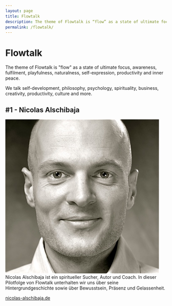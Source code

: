 ```yaml
---
layout: page
title: Flowtalk
description: The theme of Flowtalk is “flow” as a state of ultimate focus, awareness, fulfilment, playfulness, naturalness, self-expression, productivity and inner peace. We talk self-development, philosophy, psychology, spirituality, business, creativity, productivity, culture and more.
permalink: /flowtalk/
---
```


# Flowtalk

The theme of Flowtalk is "flow" as a state of ultimate focus, awareness, fulfilment, playfulness, naturalness, self-expression, productivity and inner peace. 

We talk self-development, philosophy, psychology, spirituality, business, creativity, productivity, culture and more.

## #1 - Nicolas Alschibaja

<img src="episode-images/nicolas-alschibaja.jpg" class="ft-more-project-image" /> Nicolas Alschibaja ist ein spiritueller Sucher, Autor und Coach. In dieser Pilotfolge von Flowtalk unterhalten wir uns über seine Hintergrundgeschichte sowie über Bewusstsein, Präsenz und Gelassenheit.

[nicolas-alschibaja.de](http://nicolas-alschibaja.de)

<a href="https://itunes.apple.com/us/podcast/flowtalk/id1434968512?mt=2" style="display:inline-block;overflow:hidden;background:url(https://linkmaker.itunes.apple.com/assets/shared/badges/en-us/podcast-lrg.svg) no-repeat;width:133px;height:34px;background-size:contain;"></a>

<a href="https://www.youtube.com/channel/UCy3HpEO3Jr-iuvoEAFkpHVg" style="display:inline-block;overflow:hidden;background:url(youtube_logo.svg) no-repeat;width:133px;height:34px;background-size:contain;"></a>
